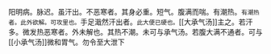 阳明病。脉迟。虽汗出。不恶寒者。其身必重。短气。腹满而喘。有潮热。`有潮热者。此外欲解。可攻里也。`手足濈然汗出者。`此大便已硬也。`[[大承气汤]]主之。若汗多。微发热恶寒者。外未解也。其热不潮。未可与承气汤。若腹大满不通者。可与[[小承气汤]]微和胃气。勿令至大泄下